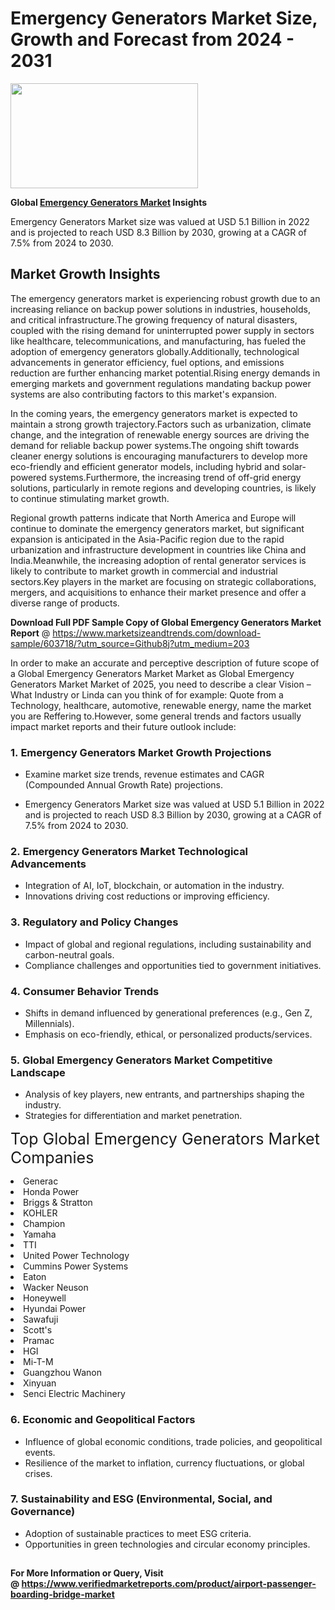 <H1>Emergency Generators Market Size, Growth and Forecast from 2024 - 2031</H1><img class="aligncenter size-medium wp-image-584254" src="https://thirdeyenews.in/wp-content/uploads/2024/09/Global-Market-Research-300x168.jpeg" alt="" width="300" height="168" /><p><strong>Global&nbsp;<a href="https://www.marketsizeandtrends.com/download-sample/603718/?utm_source=Github8j?utm_medium=203">Emergency Generators Market</a> Insights</strong></p><p>Emergency Generators Market size was valued at USD 5.1 Billion in 2022 and is projected to reach USD 8.3 Billion by 2030, growing at a CAGR of 7.5% from 2024 to 2030.</p><p><h2>Market Growth Insights</h2> <p>The emergency generators market is experiencing robust growth due to an increasing reliance on backup power solutions in industries, households, and critical infrastructure.The growing frequency of natural disasters, coupled with the rising demand for uninterrupted power supply in sectors like healthcare, telecommunications, and manufacturing, has fueled the adoption of emergency generators globally.Additionally, technological advancements in generator efficiency, fuel options, and emissions reduction are further enhancing market potential.Rising energy demands in emerging markets and government regulations mandating backup power systems are also contributing factors to this market's expansion.</p> <p>In the coming years, the emergency generators market is expected to maintain a strong growth trajectory.Factors such as urbanization, climate change, and the integration of renewable energy sources are driving the demand for reliable backup power systems.The ongoing shift towards cleaner energy solutions is encouraging manufacturers to develop more eco-friendly and efficient generator models, including hybrid and solar-powered systems.Furthermore, the increasing trend of off-grid energy solutions, particularly in remote regions and developing countries, is likely to continue stimulating market growth.</p> <p>Regional growth patterns indicate that North America and Europe will continue to dominate the emergency generators market, but significant expansion is anticipated in the Asia-Pacific region due to the rapid urbanization and infrastructure development in countries like China and India.Meanwhile, the increasing adoption of rental generator services is likely to contribute to market growth in commercial and industrial sectors.Key players in the market are focusing on strategic collaborations, mergers, and acquisitions to enhance their market presence and offer a diverse range of products.</p> <p><span class=""><strong>Download Full PDF Sample Copy of Global Emergency Generators Market Report</strong> @ <a href="https://www.marketsizeandtrends.com/download-sample/603718/?utm_source=Github8j?utm_medium=203" target="_blank">https://www.marketsizeandtrends.com/download-sample/603718/?utm_source=Github8j?utm_medium=203</a></span></p><p>In order to make an accurate and perceptive description of future scope of a Global&nbsp;Emergency Generators Market Market as Global&nbsp;Emergency Generators Market Market of 2025, you need to describe a clear Vision &ndash; What Industry or Linda can you think of for example: Quote from a Technology, healthcare, automotive, renewable energy, name the market you are Reffering to.However, some general trends and factors usually impact market reports and their future outlook include:</p><h3>1.&nbsp;<strong>Emergency Generators Market Growth Projections</strong></h3><ul><li>Examine market size trends, revenue estimates and CAGR (Compounded Annual Growth Rate) projections.</li><li><p>Emergency Generators Market size was valued at USD 5.1 Billion in 2022 and is projected to reach USD 8.3 Billion by 2030, growing at a CAGR of 7.5% from 2024 to 2030.</p></li></ul><h3>2.&nbsp;<strong>Emergency Generators Market Technological Advancements</strong></h3><ul><li>Integration of AI, IoT, blockchain, or automation in the industry.</li><li>Innovations driving cost reductions or improving efficiency.</li></ul><h3>3.&nbsp;<strong>Regulatory and Policy Changes</strong></h3><ul><li>Impact of global and regional regulations, including sustainability and carbon-neutral goals.</li><li>Compliance challenges and opportunities tied to government initiatives.</li></ul><h3>4.&nbsp;<strong>Consumer Behavior Trends</strong></h3><ul><li>Shifts in demand influenced by generational preferences (e.g., Gen Z, Millennials).</li><li>Emphasis on eco-friendly, ethical, or personalized products/services.</li></ul><h3>5.&nbsp;<strong>Global Emergency Generators Market Competitive Landscape</strong></h3><ul><li>Analysis of key players, new entrants, and partnerships shaping the industry.</li><li>Strategies for differentiation and market penetration.</li></ul><p data-pm-slice="1 1 []"><span style="color: inherit; font-family: inherit; font-size: 25px;">Top Global Emergency Generators Market Companies</span></p><div class="" data-test-id=""><p><li>Generac</li><li> Honda Power</li><li> Briggs & Stratton</li><li> KOHLER</li><li> Champion</li><li> Yamaha</li><li> TTI</li><li> United Power Technology</li><li> Cummins Power Systems</li><li> Eaton</li><li> Wacker Neuson</li><li> Honeywell</li><li> Hyundai Power</li><li> Sawafuji</li><li> Scott's</li><li> Pramac</li><li> HGI</li><li> Mi-T-M</li><li> Guangzhou Wanon</li><li> Xinyuan</li><li> Senci Electric Machinery</li></p></div><h3>6.&nbsp;<strong>Economic and Geopolitical Factors</strong></h3><ul><li>Influence of global economic conditions, trade policies, and geopolitical events.</li><li>Resilience of the market to inflation, currency fluctuations, or global crises.</li></ul><h3>7.&nbsp;<strong>Sustainability and ESG (Environmental, Social, and Governance)</strong></h3><ul><li>Adoption of sustainable practices to meet ESG criteria.</li><li>Opportunities in green technologies and circular economy principles.</li></ul><h2><strong style="font-size: 14px;">For More Information or Query, Visit @&nbsp;</strong><a style="background-color: #ffffff; font-size: 14px;" href="https://www.marketsizeandtrends.com/report/emergency-generators-market/" target="_blank">https://www.verifiedmarketreports.com/product/airport-passenger-boarding-bridge-market</a></h2>